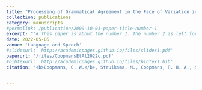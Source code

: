 ```yaml
---
title: "Processing of Grammatical Agreement in the Face of Variation in Lexical Stress: A Mismatch Negativity Study"
collection: publications
category: manuscripts
#permalink: /publication/2009-10-01-paper-title-number-1
excerpt: ""#'This paper is about the number 1. The number 2 is left for future work.'
date: 2022-05-05
venue: 'Language and Speech'
#slidesurl: 'http://academicpages.github.io/files/slides1.pdf'
paperurl: '/files/CoopmansEtAl2022c.pdf'
#bibtexurl: 'http://academicpages.github.io/files/bibtex1.bib'
citation: '<b>Coopmans, C. W.</b>, Struiksma, M., Coopmans, P. H. A., & Chen, A. (2022). Processing of grammatical agreement in the face of variation in lexical stress: A Mismatch Negativity (MMN) study. <i>Language and Speech, 66</i>(1), 202-213.'


---
```

